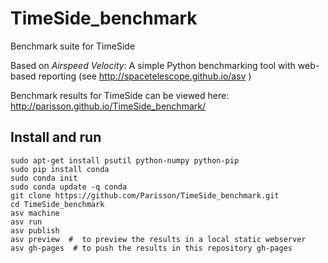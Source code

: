 TimeSide_benchmark
==================

Benchmark suite for TimeSide


Based on *Airspeed Velocity*: A simple Python benchmarking tool with web-based reporting (see http://spacetelescope.github.io/asv )

Benchmark results for TimeSide can be viewed here: http://parisson.github.io/TimeSide_benchmark/

Install and run
----------------

```
sudo apt-get install psutil python-numpy python-pip
sudo pip install conda
sudo conda init
sudo conda update -q conda
git clone https://github.com/Parisson/TimeSide_benchmark.git
cd TimeSide_benchmark
asv machine
asv run
asv publish
asv preview  #  to preview the results in a local static webserver
asv gh-pages  # to push the results in this repository gh-pages
```
